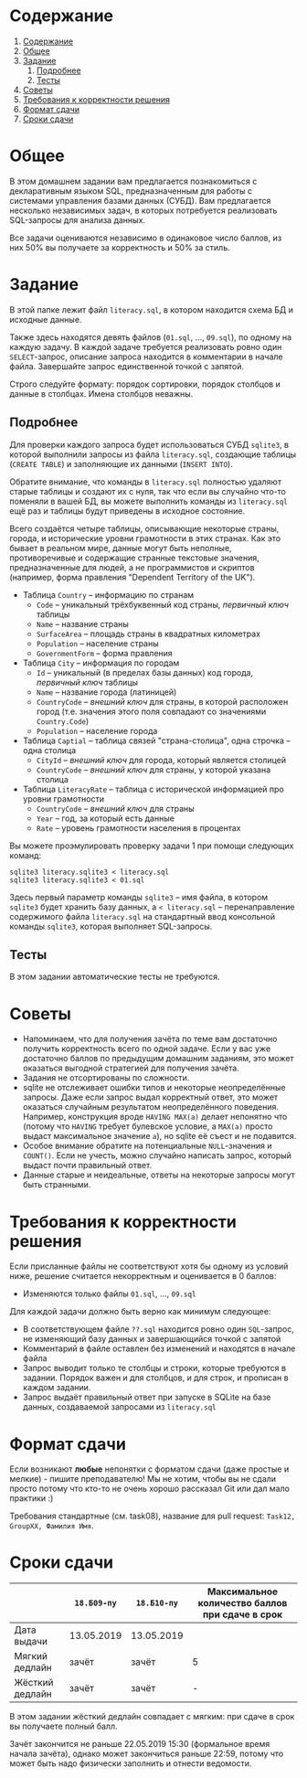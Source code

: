 # Содержание
1. [Содержание](#содержание)
1. [Общее](#общее)
1. [Задание](#задание)
    1. [Подробнее](#подробнее)
    1. [Тесты](#тесты)
1. [Советы](#советы)
1. [Требования к корректности решения](#требования-к-корректности-решения)
1. [Формат сдачи](#формат-сдачи)
1. [Сроки сдачи](#сроки-сдачи)

# Общее

В этом домашнем задании вам предлагается познакомиться с декларативным языком SQL,
предназначенным для работы с системами управления базами данных (СУБД).
Вам предлагается несколько независимых задач, в которых потребуется
реализовать SQL-запросы для анализа данных.

Все задачи оцениваются независимо в одинаковое число баллов, из них
50% вы получаете за корректность и 50% за стиль.

# Задание
В этой папке лежит файл `literacy.sql`, в котором находится
схема БД и исходные данные.

Также здесь находятся девять файлов (`01.sql`, ..., `09.sql`), по одному на каждую задачу.
В каждой задаче требуется реализовать ровно один `SELECT`-запрос,
описание запроса находится в комментарии в начале файла.
Завершайте запрос единственной точкой с запятой.

Строго следуйте формату: порядок сортировки, порядок столбцов и данные в столбцах.
Имена столбцов неважны.

## Подробнее
Для проверки каждого запроса будет использоваться СУБД `sqlite3`, в которой
выполнили запросы из файла `literacy.sql`, создающие таблицы (`CREATE TABLE`)
и заполняющие их данными (`INSERT INTO`).

Обратите внимание, что команды в `literacy.sql` полностью удаляют старые
таблицы и создают их с нуля, так что если вы случайно что-то поменяли в вашей БД,
вы можете выполнить команды из `literacy.sql` ещё раз и таблицы будут приведены
в исходное состояние.

Всего создаётся четыре таблицы, описывающие некоторые страны,
города, и исторические уровни грамотности в этих странах.
Как это бывает в реальном мире, данные могут быть неполные,
противоречивые и содержащие странные текстовые значения,
предназначенные для людей, а не программистов и скриптов
(например, форма правления "Dependent Territory of the UK").

* Таблица `Country` – информацию по странам
  * `Code` – уникальный трёхбуквенный код страны, _первичный ключ_ таблицы
  * `Name` – название страны
  * `SurfaceArea` – площадь страны в квадратных километрах
  * `Population` – население страны
  * `GovernmentForm` – форма правления
* Таблица `City` – информация по городам
  * `Id` – уникальный (в пределах базы данных) код города, _первичный ключ_ таблицы
  * `Name` – название города (латиницей)
  * `CountryCode` – _внешний ключ_ для страны, в которой расположен город (т.е. значения этого поля совпадают со значениями `Country.Code`)
  * `Population` – население города
* Таблица `Captial` – таблица связей "страна-столица", одна строчка – одна столица
  * `CityId` – _внешний ключ_ для города, который является столицей
  * `CountryCode` – _внешний ключ_ для страны, у которой указана столица
* Таблица `LiteracyRate` – таблица с исторической информацией про уровни грамотности
  * `CountryCode` – _внешний ключ_ для страны
  * `Year` – год, за который есть данные
  * `Rate` – уровень грамотности населения в процентах

Вы можете проэмулировать проверку задачи 1 при помощи следующих команд:
```
sqlite3 literacy.sqlite3 < literacy.sql
sqlite3 literacy.sqlite3 < 01.sql
```

Здесь первый параметр команды `sqlite3` – имя файла, в котором `sqlite3`
будет хранить базу данных, а `< literacy.sql` – перенаправление содержимого
файла `literacy.sql` на стандартный ввод консольной команды `sqlite3`,
которая выполняет SQL-запросы.

## Тесты

В этом задании автоматические тесты не требуются.

# Советы
* Напоминаем, что для получения зачёта по теме вам достаточно получить корректность
  всего по одной задаче.
  Если у вас уже достаточно баллов по предыдущим домашним заданиям,
  это может оказаться выгодной стратегией для получения зачёта.
* Задания не отсортированы по сложности.
* sqlite не отслеживает ошибки типов и некоторые неопределённые запросы.
  Даже если запрос выдал корректный ответ, это может оказаться случайным
  результатом неопределённого поведения.
  Например, конструкция вроде `HAVING MAX(a)` делает непонятно что
  (потому что `HAVING` требует булевское условие, а `MAX(a)` просто
  выдаст максимальное значение `a`), но sqlite её съест и не подавится.
* Особое внимание обратите на потенциальные `NULL`-значения и `COUNT()`.
  Если не учесть, можно случайно написать запрос, который выдаст почти правильный ответ.
* Данные старые и неидеальные, ответы на некоторые запросы могут быть странными.

# Требования к корректности решения

Если присланные файлы не соответствуют хотя бы одному из условий ниже, решение считается некорректным и оценивается в 0 баллов:

* Изменяются только файлы `01.sql`, ..., `09.sql`

Для каждой задачи должно быть верно как минимум следующее:

* В соответствующем файле `??.sql` находится ровно один `SQL`-запрос,
  не изменяющий базу данных и завершающийся точкой с запятой
* Комментарий в файле оставлен без изменений и находятся в начале файла
* Запрос выводит только те столбцы и строки, которые требуются в задании.
  Порядок важен и для столбцов, и для строк, и прописан в каждом задании.
* Запрос выдаёт правильный ответ при запуске в SQLite на базе данных,
  создаваемой запросами из `literacy.sql`

# Формат сдачи
Если возникают **любые** непонятки с форматом сдачи (даже простые и мелкие) - пишите преподавателю!
Мы не хотим, чтобы вы не сдали просто потому что кто-то не очень хорошо рассказал Git или дал мало практики :)

Требования стандартные (см. task08), название для pull request: `Task12, GroupXX, Фамилия Имя`.

# Сроки сдачи
|   | `18.Б09-пу` | `18.Б10-пу` |Максимальное количество баллов при сдаче в срок
|---|---|---|---|
|Дата выдачи|13.05.2019|13.05.2019||
|Мягкий дедлайн|зачёт|зачёт|5|
|Жёсткий дедлайн|зачёт|зачёт|-|

В этом задании жёсткий дедлайн совпадает с мягким:
при сдаче в срок вы получаете полный балл.

Зачёт закончится не раньше 22.05.2019 15:30 (формальное время начала зачёта),
однако может закончиться раньше 22:59, потому что может быть надо физически
заполнить и отнести ведомости.
